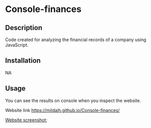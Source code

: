 # Console-finances

## Description
Code created for analyzing the financial records of a company using JavaScript.

## Installation

NA

## Usage

You can see the results on console when you inspect the website. 

Website link https://mildajh.github.io/Console-finances/

[Website screenshot](assets/Screenshot.png);
   
